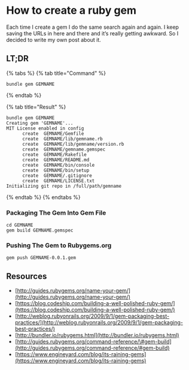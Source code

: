 # How to create a ruby gem

Each time I create a gem I do the same search again and again. I keep saving the URLs in here and there and it’s really getting awkward. So I decided to write my own post about it.

## LT;DR

{% tabs %}
{% tab title="Command" %}
```text
bundle gem GEMNAME
```
{% endtab %}

{% tab title="Result" %}
```
bundle gem GEMNAME
Creating gem 'GEMNAME'...
MIT License enabled in config
      create  GEMNAME/Gemfile
      create  GEMNAME/lib/gemname.rb
      create  GEMNAME/lib/gemname/version.rb
      create  GEMNAME/gemname.gemspec
      create  GEMNAME/Rakefile
      create  GEMNAME/README.md
      create  GEMNAME/bin/console
      create  GEMNAME/bin/setup
      create  GEMNAME/.gitignore
      create  GEMNAME/LICENSE.txt
Initializing git repo in /full/path/gemname
```
{% endtab %}
{% endtabs %}

### Packaging The Gem Into Gem File

```text
cd GEMNAME
gem build GEMNAME.gemspec
```

### Pushing The Gem to Rubygems.org

```text
gem push GEMNAME-0.0.1.gem
```

## **Resources**

* [http://guides.rubygems.org/name-your-gem/](http://guides.rubygems.org/name-your-gem/)
* [https://blog.codeship.com/building-a-well-polished-ruby-gem/](https://blog.codeship.com/building-a-well-polished-ruby-gem/)
* [http://weblog.rubyonrails.org/2009/9/1/gem-packaging-best-practices/](http://weblog.rubyonrails.org/2009/9/1/gem-packaging-best-practices/)
* [http://bundler.io/rubygems.html](http://bundler.io/rubygems.html)
* [http://guides.rubygems.org/command-reference/\#gem-build](http://guides.rubygems.org/command-reference/#gem-build)
* [https://www.engineyard.com/blog/its-raining-gems](https://www.engineyard.com/blog/its-raining-gems)


